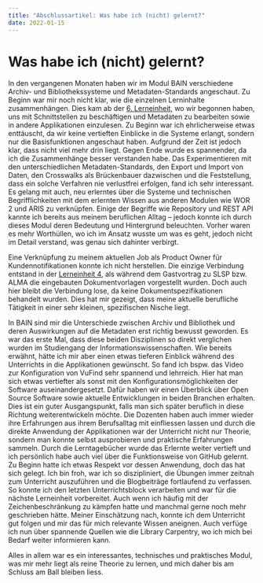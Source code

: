 ```yaml
---
title: "Abschlussartikel: Was habe ich (nicht) gelernt?"
date: 2022-01-15
---
```


<h1>Was habe ich (nicht) gelernt?</h1>

<p>In den vergangenen Monaten haben wir im Modul BAIN verschiedene Archiv- und Bibliothekssysteme und Metadaten-Standards angeschaut. Zu Beginn war mir noch nicht klar, wie die einzelnen Lerninhalte zusammenhängen. Dies kam ab der <a href="https://melakae.github.io/bain_lerntagebuch/2021/12/02/lerneinheit_6.html">6. Lerneinheit</a>, wo wir begonnen haben, uns mit Schnittstellen zu beschäftigen und Metadaten zu bearbeiten sowie in andere Applikationen einzulesen. Zu Beginn war ich ehrlicherweise etwas enttäuscht, da wir keine vertieften Einblicke in die Systeme erlangt, sondern nur die Basisfunktionen angeschaut haben. Aufgrund der Zeit ist jedoch klar, dass nicht viel mehr drin liegt. Gegen Ende wurde es spannender, da ich die Zusammenhänge besser verstanden habe. Das Experimentieren mit den unterschiedlichen Metadaten-Standards, den Export und Import von Daten, den Crosswalks als Brückenbauer dazwischen und die Feststellung, dass ein solche Verfahren nie verlustfrei erfolgen, fand ich sehr interessant. Es gelang mit auch, neu erlerntes über die Systeme und technischen Begrifflichkeiten mit dem erlernten Wissen aus anderen Modulen wie WOR 2 und ARIS zu verknüpfen. Einige der Begriffe wie Repository und REST API kannte ich bereits aus meinem beruflichen Alltag – jedoch konnte ich durch dieses Modul deren Bedeutung und Hintergrund beleuchten. Vorher waren es mehr Worthüllen, wo ich im Ansatz wusste um was es geht, jedoch nicht im Detail verstand, was genau sich dahinter verbirgt.<br> </p>

<p>Eine Verknüpfung zu meinem aktuellen Job als Product Owner für Kundennotifikationen konnte ich nicht herstellen. Die einzige Verbindung entstand in der <a href="https://melakae.github.io/bain_lerntagebuch/2021/11/05/lerneinheit_4.html">Lerneinheit 4</a>, als während dem Gastvortrag zu SLSP bzw. ALMA die eingebauten Dokumentvorlagen vorgestellt wurden. Doch auch hier bleibt die Verbindung lose, da keine Dokumentspezifikationen behandelt wurden. Dies hat mir gezeigt, dass meine aktuelle berufliche Tätigkeit in einer sehr kleinen, spezifischen Nische liegt. <br> </p>

<p>In BAIN sind mir die Unterschiede zwischen Archiv und Bibliothek und deren Auswirkungen auf die Metadaten erst richtig bewusst geworden. Es war das erste Mal, dass diese beiden Disziplinen so direkt verglichen wurden im Studiengang der Informationswissenschaften. Wie bereits erwähnt, hätte ich mir aber einen etwas tieferen Einblick während des Unterrichts in die Applikationen gewünscht. So fand ich bspw. das Video zur Konfiguration von VuFind sehr spannend und lehrreich. Hier hat man sich etwas vertiefter als sonst mit den Konfigurationsmöglichkeiten der Software auseinandergesetzt. Dafür haben wir einen Überblick über Open Source Software sowie aktuelle Entwicklungen in beiden Branchen erhalten. Dies ist ein guter Ausgangspunkt, falls man sich später beruflich in diese Richtung weiterentwickeln möchte. Die Dozenten haben auch immer wieder ihre Erfahrungen aus ihrem Berufsalltag mit einfliessen lassen und durch die direkte Anwendung der Applikationen war der Unterricht nicht nur Theorie, sondern man konnte selbst ausprobieren und praktische Erfahrungen sammeln. Durch die Lerntagebücher wurde das Erlernte weiter vertieft und ich persönlich habe auch viel über die Funktionsweise von GitHub gelernt. Zu Beginn hatte ich etwas Respekt vor dessen Anwendung, doch das hat sich gelegt. Ich bin froh, war ich so diszipliniert, die Übungen immer zeitnah zum Unterricht auszuführen und die Blogbeiträge fortlaufend zu verfassen. So konnte ich den letzten Unterrichtsblock verarbeiten und war für die nächste Lerneinheit vorbereitet. Auch wenn ich häufig mit der Zeichenbeschränkung zu kämpfen hatte und manchmal gerne noch mehr geschrieben hätte. Meiner Einschätzung nach, konnte ich dem Unterricht gut folgen und mir das für mich relevante Wissen aneignen. Auch verfüge ich nun über spannende Quellen wie die Library Carpentry, wo ich mich bei Bedarf weiter informieren kann. <br> </p>
  
<p>Alles in allem war es ein interessantes, technisches und praktisches Modul, was mir mehr liegt als reine Theorie zu lernen, und mich daher bis am Schluss am Ball bleiben liess. </p>

